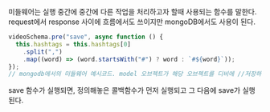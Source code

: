 미들웨어는 실행 중간에 중간에 다른 작업을 처리하고자 할때 사용되는 함수를 말한다. request에서 response 사이에 흐름에서도 쓰이지만 mongoDB에서도 사용이 된다.

```javascript
videoSchema.pre("save", async function () {
  this.hashtags = this.hashtags[0]
    .split(",")
    .map((word) => (word.startsWith("#") ? word : `#${word}`));
});
// mongodb에서의 미들웨어 예시코드. model 오브젝트가 해당 오브젝트를 디비에 //저장하려 할때 저장 중간에 실행되는 미들웨어이다. 
```
save 함수가 실행되면, 정의해놓은 콜백함수가 먼저 실행되고 그 다음에 save가 실행된다.
